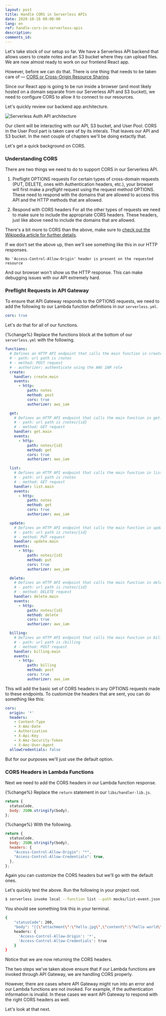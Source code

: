 ```yaml
---
layout: post
title: Handle CORS in Serverless APIs
date: 2020-10-16 00:00:00
lang: en 
ref: handle-cors-in-serverless-apis
description: 
comments_id: 
---
```


Let's take stock of our setup so far. We have a Serverless API backend that allows users to create notes and an S3 bucket where they can upload files. We are now almost ready to work on our frontend React app.

However, before we can do that. There is one thing that needs to be taken care of — [CORS or Cross-Origin Resource Sharing](https://en.wikipedia.org/wiki/Cross-origin_resource_sharing).

Since our React app is going to be run inside a browser (and most likely hosted on a domain separate from our Serverless API and S3 bucket), we need to configure CORS to allow it to connect to our resources.

Let's quickly review our backend app architecture.

![Serverless Auth API architecture](/assets/diagrams/serverless-auth-api-architecture.png)

Our client will be interacting with our API, S3 bucket, and User Pool. CORS in the User Pool part is taken care of by its interals. That leaves our API and S3 bucket. In the next couple of chapters we'll be doing extactly that.

Let's get a quick background on CORS.

### Understanding CORS

There are two things we need to do to support CORS in our Serverless API.

1. Preflight OPTIONS requests
   For certain types of cross-domain requests (PUT, DELETE, ones with Authentication headers, etc.), your browser will first make a _preflight_ request using the request method OPTIONS. These need to respond with the domains that are allowed to access this API and the HTTP methods that are allowed.

2. Respond with CORS headers
   For all the other types of requests we need to make sure to include the appropriate CORS headers. These headers, just like above need to include the domains that are allowed.

There's a bit more to CORS than the above, make sure to [check out the Wikipedia article for further details](https://en.wikipedia.org/wiki/Cross-origin_resource_sharing).

If we don't set the above up, then we'll see something like this in our HTTP responses.

```
No 'Access-Control-Allow-Origin' header is present on the requested resource
```

And our browser won't show us the HTTP response. This can make debugging issues with our API extremely hard.

### Preflight Requests in API Gateway

To ensure that API Gateway responds to the OPTIONS requests, we need to add the following to our Lambda function definitions in our `serverless.yml`.

``` yml
cors: true
```

Let's do that for all of our functions.

{%change%} Replace the functions block at the bottom of our `serverless.yml` with the following.

``` yml
functions:
  # Defines an HTTP API endpoint that calls the main function in create.js
  # - path: url path is /notes
  # - method: POST request
  # - authorizer: authenticate using the AWS IAM role
  create:
    handler: create.main
    events:
      - http:
          path: notes
          method: post
          cors: true
          authorizer: aws_iam

  get:
    # Defines an HTTP API endpoint that calls the main function in get.js
    # - path: url path is /notes/{id}
    # - method: GET request
    handler: get.main
    events:
      - http:
          path: notes/{id}
          method: get
          cors: true
          authorizer: aws_iam

  list:
    # Defines an HTTP API endpoint that calls the main function in list.js
    # - path: url path is /notes
    # - method: GET request
    handler: list.main
    events:
      - http:
          path: notes
          method: get
          cors: true
          authorizer: aws_iam

  update:
    # Defines an HTTP API endpoint that calls the main function in update.js
    # - path: url path is /notes/{id}
    # - method: PUT request
    handler: update.main
    events:
      - http:
          path: notes/{id}
          method: put
          cors: true
          authorizer: aws_iam

  delete:
    # Defines an HTTP API endpoint that calls the main function in delete.js
    # - path: url path is /notes/{id}
    # - method: DELETE request
    handler: delete.main
    events:
      - http:
          path: notes/{id}
          method: delete
          cors: true
          authorizer: aws_iam

  billing:
    # Defines an HTTP API endpoint that calls the main function in billing.js
    # - path: url path is /billing
    # - method: POST request
    handler: billing.main
    events:
      - http:
          path: billing
          method: post
          cors: true
          authorizer: aws_iam

```

This will add the basic set of CORS headers in any OPTIONS requests made to these endpoints. To customize the headers that are sent, you can do something like this:

``` yml
cors:
  origin: '*'
  headers:
    - Content-Type
    - X-Amz-Date
    - Authorization
    - X-Api-Key
    - X-Amz-Security-Token
    - X-Amz-User-Agent
  allowCredentials: false
```

But for our purposes we'll just use the default option.

### CORS Headers in Lambda Functions

Next we need to add the CORS headers in our Lambda function response.

{%change%} Replace the `return` statement in our `libs/handler-lib.js`.

``` javascript
return {
  statusCode,
  body: JSON.stringify(body),
};
```


{%change%} With the following.

``` javascript
return {
  statusCode,
  body: JSON.stringify(body),
  headers: {
    "Access-Control-Allow-Origin": "*",
    "Access-Control-Allow-Credentials": true,
  },
};
```

Again you can customize the CORS headers but we'll go with the default ones.

Let's quickly test the above. Run the following in your project root.

``` bash
$ serverless invoke local --function list --path mocks/list-event.json
```

You should see something link this in your terminal. 

``` bash
{
    "statusCode": 200,
    "body": "[{\"attachment\":\"hello.jpg\",\"content\":\"hello world\",\"createdAt\":1602891322039,\"noteId\":\"42244c70-1008-11eb-8be9-4b88616c4b39\",\"userId\":\"123\"}]",
    headers: {
      'Access-Control-Allow-Origin': '*',
      'Access-Control-Allow-Credentials': true
    }
}
```

Notice that we are now returning the CORS headers.

The two steps we've taken above ensure that if our Lambda functions are invoked through API Gateway, we are handling CORS properly.

However, there are cases where API Gateway might run into an error and our Lambda functions are not invoked. For example, if the authentication information is invalid. In these cases we want API Gateway to respond with the right CORS headers as well.

Let's look at that next.
